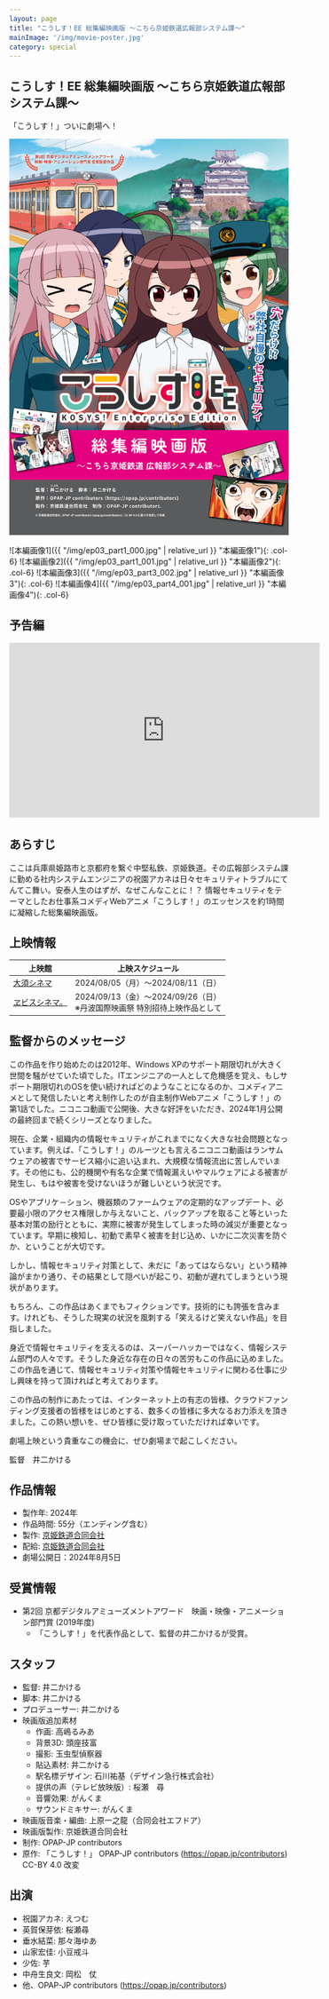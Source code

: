 ```yaml
---
layout: page
title: "こうしす！EE 総集編映画版 ～こちら京姫鉄道広報部システム課～"
mainImage: '/img/movie-poster.jpg'
category: special
---
```


## こうしす！EE 総集編映画版 ～こちら京姫鉄道広報部システム課～

<div class="slogan">
「こうしす！」ついに劇場へ！
</div>

![パンフレット](/img/movie-poster.jpg)


<div class="row" markdown="1">
 ![本編画像1]({{ "/img/ep03_part1_000.jpg" | relative_url }} "本編画像1"){: .col-6}
 ![本編画像2]({{ "/img/ep03_part1_001.jpg" | relative_url }} "本編画像2"){: .col-6}
 ![本編画像3]({{ "/img/ep03_part3_002.jpg" | relative_url }} "本編画像3"){: .col-6}
 ![本編画像4]({{ "/img/ep03_part4_001.jpg" | relative_url }} "本編画像4"){: .col-6}
</div>


## 予告編

<iframe width="560" height="315" src="https://www.youtube.com/embed/VxWBPa89Skg" title="YouTube video player" frameborder="0" allow="accelerometer; autoplay; clipboard-write; encrypted-media; gyroscope; picture-in-picture; web-share" referrerpolicy="strict-origin-when-cross-origin" allowfullscreen></iframe>


## あらすじ

ここは兵庫県姫路市と京都府を繋ぐ中堅私鉄、京姫鉄道。その広報部システム課に勤める社内システムエンジニアの祝園アカネは日々セキュリティトラブルにてんてこ舞い。安泰人生のはずが、なぜこんなことに！？  情報セキュリティをテーマとしたお仕事系コメディWebアニメ「こうしす！」のエッセンスを約1時間に凝縮した総集編映画版。


## 上映情報


<table class="onair-table">
    <thead>
        <tr>
            <th class="onair-place">上映館</th>
            <th class="onair-date">上映スケジュール</th>
        </tr>
    </thead>
    <tbody>
        <tr>
            <td class="onair-place"><a href="http://www.osucinema.com/">大須シネマ</a></td>
            <td class="onair-date">
                2024/08/05（月）～2024/08/11（日）
            </td>
        </tr>
        <tr>
            <td class="onair-place"><a href="https://ebisucinema.jp/">ヱビスシネマ。</a></td>
            <td class="onair-date">
                2024/09/13（金）～2024/09/26（日）<br />
                ※丹波国際映画祭 特別招待上映作品として
            </td>
        </tr>
    </tbody>
</table>





## 監督からのメッセージ

この作品を作り始めたのは2012年、Windows XPのサポート期限切れが大きく世間を騒がせていた頃でした。ITエンジニアの一人として危機感を覚え、もしサポート期限切れのOSを使い続ければどのようなことになるのか、コメディアニメとして発信したいと考え制作したのが自主制作Webアニメ「こうしす！」の第1話でした。ニコニコ動画で公開後、大きな好評をいただき、2024年1月公開の最終回まで続くシリーズとなりました。

現在、企業・組織内の情報セキュリティがこれまでになく大きな社会問題となっています。例えば、「こうしす！」のルーツとも言えるニコニコ動画はランサムウェアの被害でサービス縮小に追い込まれ、大規模な情報流出に苦しんでいます。その他にも、公的機関や有名な企業で情報漏えいやマルウェアによる被害が発生し、もはや被害を受けないほうが難しいという状況です。

OSやアプリケ－ション、機器類のファームウェアの定期的なアップデート、必要最小限のアクセス権限しか与えないこと、バックアップを取ること等といった基本対策の励行とともに、実際に被害が発生してしまった時の減災が重要となっています。早期に検知し、初動で素早く被害を封じ込め、いかに二次災害を防ぐか、ということが大切です。

しかし、情報セキュリティ対策として、未だに「あってはならない」という精神論がまかり通り、その結果として隠ぺいが起こり、初動が遅れてしまうという現状があります。

もちろん、この作品はあくまでもフィクションです。技術的にも誇張を含みます。けれども、そうした現実の状況を風刺する「笑えるけど笑えない作品」を目指しました。

身近で情報セキュリティを支えるのは、スーパーハッカーではなく、情報システム部門の人々です。そうした身近な存在の日々の苦労もこの作品に込めました。この作品を通じて、情報セキュリティ対策や情報セキュリティに関わる仕事に少し興味を持って頂ければと考えております。

この作品の制作にあたっては、インターネット上の有志の皆様、クラウドファンディング支援者の皆様をはじめとする、数多くの皆様に多大なるお力添えを頂きました。この熱い想いを、ぜひ皆様に受け取っていただければ幸いです。

劇場上映という貴重なこの機会に、ぜひ劇場まで起こしください。

監督　井二かける



## 作品情報

* 製作年: 2024年
* 作品時間: 55分（エンディング含む）
* 製作: [京姫鉄道合同会社](https://www.kyoki-railway.co.jp/)
* 配給: [京姫鉄道合同会社](https://www.kyoki-railway.co.jp/)
* 劇場公開日：2024年8月5日

## 受賞情報

* 第2回 京都デジタルアミューズメントアワード　映画・映像・アニメーション部門賞 (2019年度)
    * 「こうしす！」を代表作品として、監督の井二かけるが受賞。


## スタッフ

* 監督: 井二かける
* 脚本: 井二かける
* プロデューサー: 井二かける
* 映画版追加素材
    * 作画: 高嶋るみあ
    * 背景3D: 頭座技富
    * 撮影: 玉虫型偵察器
    * 貼込素材: 井二かける
    * 駅名標デザイン: 石川祐基（デザイン急行株式会社）
    * 提供の声（テレビ放映版）: 桜瀬　尋
    * 音響効果: がんくま
    * サウンドミキサー: がんくま
* 映画版音楽・編曲: 上原一之龍（合同会社エフドア）
* 映画版製作: 京姫鉄道合同会社
* 制作: OPAP-JP contributors
* 原作: 「こうしす！」 OPAP-JP contributors (<https://opap.jp/contributors>) CC-BY 4.0 改変


## 出演

* 祝園アカネ: えつむ
* 英賀保芽依: 桜瀬尋
* 垂水結菜: 那々海ゆあ
* 山家宏佳: 小豆戒斗
* 少佐: 芋
* 中舟生良文: 岡松　仗
* 他、OPAP-JP contributors (<https://opap.jp/contributors>)

